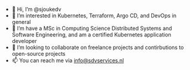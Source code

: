 - 👋 Hi, I’m @sjoukedv
- 👀 I’m interested in Kubernetes, Terraform, Argo CD, and DevOps in general
- 🌱 I’m have a MSc in Computing Science Distributed Systems and Software Engineering, and am a certified Kubernetes application developer
- 💞️ I’m looking to collaborate on freelance projects and contirbutions to open-source projects
- 📫 You can reach me via info@sdvservices.nl

<!---
sjoukedv/sjoukedv is a ✨ special ✨ repository because its `README.md` (this file) appears on your GitHub profile.
You can click the Preview link to take a look at your changes.
--->
